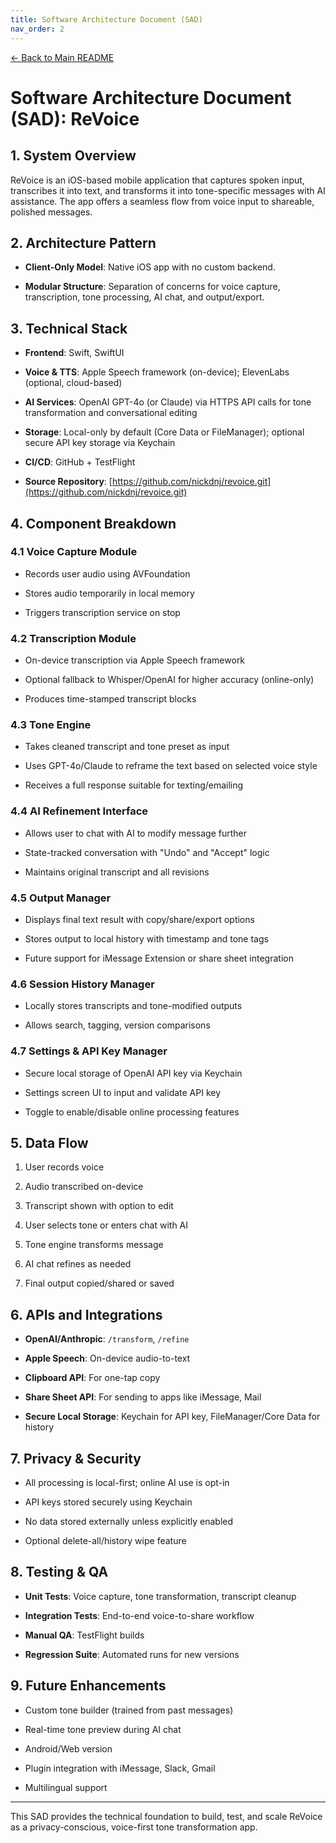 ```yaml
---
title: Software Architecture Document (SAD)
nav_order: 2
---
```


[← Back to Main README](../README.md)

# **Software Architecture Document (SAD): ReVoice**

## **1\. System Overview**

ReVoice is an iOS-based mobile application that captures spoken input, transcribes it into text, and transforms it into tone-specific messages with AI assistance. The app offers a seamless flow from voice input to shareable, polished messages.

## **2\. Architecture Pattern**

* **Client-Only Model**: Native iOS app with no custom backend.

* **Modular Structure**: Separation of concerns for voice capture, transcription, tone processing, AI chat, and output/export.

## **3\. Technical Stack**

* **Frontend**: Swift, SwiftUI

* **Voice & TTS**: Apple Speech framework (on-device); ElevenLabs (optional, cloud-based)

* **AI Services**: OpenAI GPT-4o (or Claude) via HTTPS API calls for tone transformation and conversational editing

* **Storage**: Local-only by default (Core Data or FileManager); optional secure API key storage via Keychain

* **CI/CD**: GitHub \+ TestFlight

* **Source Repository**: [https://github.com/nickdnj/revoice.git](https://github.com/nickdnj/revoice.git)

## **4\. Component Breakdown**

### **4.1 Voice Capture Module**

* Records user audio using AVFoundation

* Stores audio temporarily in local memory

* Triggers transcription service on stop

### **4.2 Transcription Module**

* On-device transcription via Apple Speech framework

* Optional fallback to Whisper/OpenAI for higher accuracy (online-only)

* Produces time-stamped transcript blocks

### **4.3 Tone Engine**

* Takes cleaned transcript and tone preset as input

* Uses GPT-4o/Claude to reframe the text based on selected voice style

* Receives a full response suitable for texting/emailing

### **4.4 AI Refinement Interface**

* Allows user to chat with AI to modify message further

* State-tracked conversation with "Undo" and "Accept" logic

* Maintains original transcript and all revisions

### **4.5 Output Manager**

* Displays final text result with copy/share/export options

* Stores output to local history with timestamp and tone tags

* Future support for iMessage Extension or share sheet integration

### **4.6 Session History Manager**

* Locally stores transcripts and tone-modified outputs

* Allows search, tagging, version comparisons

### **4.7 Settings & API Key Manager**

* Secure local storage of OpenAI API key via Keychain

* Settings screen UI to input and validate API key

* Toggle to enable/disable online processing features

## **5\. Data Flow**

1. User records voice

2. Audio transcribed on-device

3. Transcript shown with option to edit

4. User selects tone or enters chat with AI

5. Tone engine transforms message

6. AI chat refines as needed

7. Final output copied/shared or saved

## **6\. APIs and Integrations**

* **OpenAI/Anthropic**: `/transform`, `/refine`

* **Apple Speech**: On-device audio-to-text

* **Clipboard API**: For one-tap copy

* **Share Sheet API**: For sending to apps like iMessage, Mail

* **Secure Local Storage**: Keychain for API key, FileManager/Core Data for history

## **7\. Privacy & Security**

* All processing is local-first; online AI use is opt-in

* API keys stored securely using Keychain

* No data stored externally unless explicitly enabled

* Optional delete-all/history wipe feature

## **8\. Testing & QA**

* **Unit Tests**: Voice capture, tone transformation, transcript cleanup

* **Integration Tests**: End-to-end voice-to-share workflow

* **Manual QA**: TestFlight builds

* **Regression Suite**: Automated runs for new versions

## **9\. Future Enhancements**

* Custom tone builder (trained from past messages)

* Real-time tone preview during AI chat

* Android/Web version

* Plugin integration with iMessage, Slack, Gmail

* Multilingual support

---

This SAD provides the technical foundation to build, test, and scale ReVoice as a privacy-conscious, voice-first tone transformation app.

